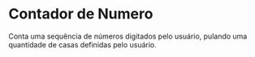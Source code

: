 # Contador de Numero
 Conta uma sequência de números digitados pelo usuário, pulando uma quantidade de casas definidas pelo usuário.
